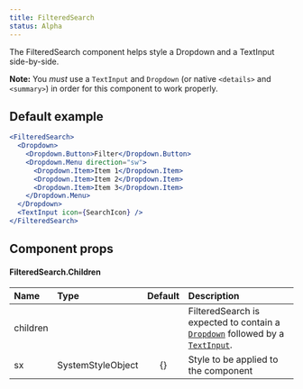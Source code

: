 ```yaml
---
title: FilteredSearch
status: Alpha
---
```


The FilteredSearch component helps style a Dropdown and a TextInput side-by-side.

**Note:** You _must_ use a `TextInput` and `Dropdown` (or native `<details>` and `<summary>`) in order for this component to work properly.

## Default example

```jsx live
<FilteredSearch>
  <Dropdown>
    <Dropdown.Button>Filter</Dropdown.Button>
    <Dropdown.Menu direction="sw">
      <Dropdown.Item>Item 1</Dropdown.Item>
      <Dropdown.Item>Item 2</Dropdown.Item>
      <Dropdown.Item>Item 3</Dropdown.Item>
    </Dropdown.Menu>
  </Dropdown>
  <TextInput icon={SearchIcon} />
</FilteredSearch>
```

## Component props

#### FilteredSearch.Children

| Name     | Type              | Default | Description                                                                                              |
| :------- | :---------------- | :-----: | :------------------------------------------------------------------------------------------------------- |
| children |                   |         | FilteredSearch is expected to contain a [`Dropdown`](/Dropdown) followed by a [`TextInput`](/TextInput). |
| sx       | SystemStyleObject |   {}    | Style to be applied to the component                                                                     |
